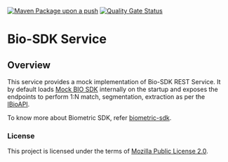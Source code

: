 [![Maven Package upon a push](https://github.com/mosip/biosdk-services/actions/workflows/push_trigger.yml/badge.svg?branch=master)](https://github.com/mosip/biosdk-services/actions/workflows/push_trigger.yml)
[![Quality Gate Status](https://sonarcloud.io/api/project_badges/measure?branch=master&project=mosip_biosdk-services&metric=alert_status)](https://sonarcloud.io/dashboard?branch=master&id=mosip_biosdk-services)

# Bio-SDK Service

## Overview
This service provides a mock implementation of Bio-SDK REST Service. It by default loads [Mock BIO SDK](https://github.com/mosip/mosip-mock-services/tree/master/mock-sdk) internally on the startup and exposes the endpoints to perform 1:N match, segmentation, extraction as per the [IBioAPI](https://github.com/mosip/commons/blob/master/kernel/kernel-biometrics-api/src/main/java/io/mosip/kernel/biometrics/spi/IBioApi.java).

To know more about Biometric SDK, refer [biometric-sdk](https://docs.mosip.io/1.2.0/biometrics/biometric-sdk).

### License
This project is licensed under the terms of [Mozilla Public License 2.0](LICENSE).
